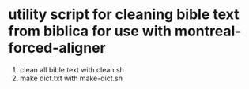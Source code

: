 # utility script for cleaning bible text from biblica for use with montreal-forced-aligner

1. clean all bible text with clean.sh
2. make dict.txt with make-dict.sh